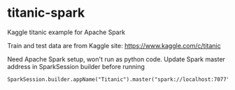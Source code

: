 # titanic-spark
Kaggle titanic example for Apache Spark

Train and test data are from Kaggle site: https://www.kaggle.com/c/titanic

Need Apache Spark setup, won't run as python code. Update Spark master address in SparkSession builder before running

```
SparkSession.builder.appName("Titanic").master("spark://localhost:7077").getOrCreate()
```
